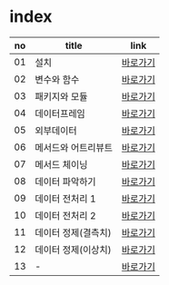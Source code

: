 # index
|no|title|link|
|-|-|-|
|01|설치|[바로가기](./01)|
|02|변수와 함수|[바로가기](./02)|
|03|패키지와 모듈|[바로가기](./03)|
|04|데이터프레임|[바로가기](./04)|
|05|외부데이터|[바로가기](./05)|
|06|메서드와 어트리뷰트|[바로가기](./06)|
|07|메서드 체이닝|[바로가기](./07)|
|08|데이터 파악하기|[바로가기](./08)|
|09|데이터 전처리 1|[바로가기](./09)|
|10|데이터 전처리 2|[바로가기](./10)|
|11|데이터 정제(결측치)|[바로가기](./11)|
|12|데이터 정제(이상치)|[바로가기](./12)|
|13|-|[바로가기](./13)|


